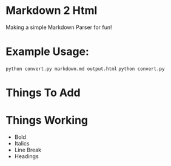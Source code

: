 # Markdown 2 Html
Making a simple Markdown Parser for fun!

# Example Usage:
`python convert.py markdown.md output.html`
`python convert.py`

# Things To Add

# Things Working
- Bold
- Italics
- Line Break
- Headings